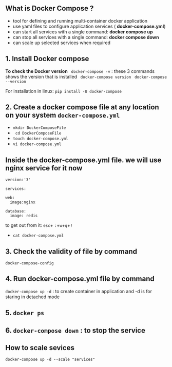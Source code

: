 ## **What is Docker Compose ?**
- tool for defining and running multi-container docker application
- use yaml files to configure application services ( **docker-compose.yml**)
- can start all services with a single command: **docker compose up**
- can stop all services with a single command: **docker compose down**
- can scale up selected services when required


## 1. Install Docker compose

**To check the Docker version**
``` docker-compose -v``` : these 3 commands shows the version that is installed
``` docker-compose version```
``` docker-compose --version```

For installation in linux:
```pip install -U docker-compose```

## 2. Create a docker compose file at any location on your system ```docker-compose.yml```

- ```mkdir DockerComposeFile```
- ``` cd DockerComposeFile```
- ```touch docker-compose.yml```
- ```vi docker-compose.yml```

## Inside the docker-compose.yml file. we will use nginx service for it now
```version:'3'```

```services:```

	web:
	  image:nginx
	
	database:
	  image: redis  
to get out from it: ```esc```+ ```:```+```w```+```q```+```!```

- ```cat docker-compose.yml```


## 3. Check the validity of file by command 
```docker-compose-config```

## 4. Run docker-compose.yml file by command 
```docker-compose up -d``` : to create container in application and -d is for staring in detached mode 

## 5. ```docker ps```

## 6. ```docker-compose down``` : to stop the service 


## How to scale sevices
```docker-compose up -d --scale "services"```






